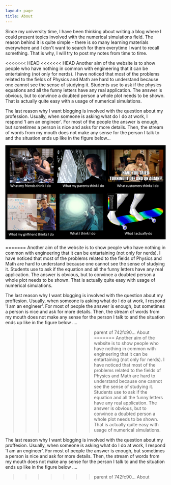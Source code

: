 ```yaml
---
layout: page
title: About
---
```


Since my university time, I have been thinking about writing a blog where I could present topics involved with the numerical simulations field. The reason behind it is quite simple - there is so many learning materials everywhere and I don't want to search for them everytime I want to recall something. That is why, I will try to post my notes from time to time.

<<<<<<< HEAD
<<<<<<< HEAD
Another aim of the website is to show people who have nothing in common with engineering that it can be entertaining (not only for nerds). I have noticed that most of the problems related to the fields of Physics and Math are hard to understand because one cannot see the sense of studying it. Students use to ask if the physics equations and all the funny letters have any real application. The answer is obvious, but to convince a doubted person a whole plot needs to be shown. That is actually quite easy with a usage of numerical simulations.

The last reason why I want blogging is involved with the question about my profession. Usually, when someone is asking what do I do at work, I respond ‘I am an engineer’. For most of the people the answer is enough, but sometimes a person is nice and asks for more details. Then, the stream of words from my mouth does not make any sense for the person I talk to and the situation ends up like in the figure below...

![about](/images/about_page.png)



=======
Another aim of the website is to show people who have nothing in common with engineering that it can be entartaining (not only for nerds). I have noticed that most of the problems related to the fields of Physics and Math are hard to understand because one cannot see the sense of studying it. Students use to ask if the equation and all the funny letters have any real application. The answer is obvious, but to convince a doubted person a whole plot needs to be shown. That is actually quite easy with usage of numerical simulations.

The last reason why I want blogging is involved with the question about my proffesion. Usually, when someone is asking what do I do at work, I respond 'I am an engineer'. For most of people the answer is enough, but sometimes a person is nice and ask for more details. Then, the stream of words from my mouth does not make any sense for the person I talk to and the situation ends up like in the figure below ....
>>>>>>> parent of 742fc90... About
=======
Another aim of the website is to show people who have nothing in common with engineering that it can be entartaining (not only for nerds). I have noticed that most of the problems related to the fields of Physics and Math are hard to understand because one cannot see the sense of studying it. Students use to ask if the equation and all the funny letters have any real application. The answer is obvious, but to convince a doubted person a whole plot needs to be shown. That is actually quite easy with usage of numerical simulations.

The last reason why I want blogging is involved with the question about my proffesion. Usually, when someone is asking what do I do at work, I respond 'I am an engineer'. For most of people the answer is enough, but sometimes a person is nice and ask for more details. Then, the stream of words from my mouth does not make any sense for the person I talk to and the situation ends up like in the figure below ....
>>>>>>> parent of 742fc90... About
